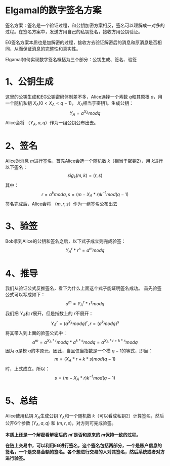 # Elgamal的数字签名方案
签名方案：签名是一个验证过程，和公钥加密方案相反，签名可以理解成一对多的过程。在签名方案中，发送方用自己的私钥签名，接收方用公钥验证。

EG签名方案本质也是加解密的过程，接收方去验证解密后的消息和原消息是否相同，从而保证消息的完整性和真实性。

Elgamal如何实现数字签名概括为三个部分：公钥生成、签名、验签
# 1、公钥生成
这里的公钥生成和EG公钥密码体制差不多，Alice选择一个素数 $q$和其原根 $a$，用一个随机私钥 $X_A(0 < X_A < q-1)$， $X_A$相当于密钥1。生成公钥：
$$Y_A=a^{X_A}modq$$
Alice会将 $（Y_A,a,q）$作为一组公钥公布出去。
# 2、签名
Alice对消息 $m$进行签名，首先Alice会选一个随机数 $k$（相当于密钥2），用 $k$进行以下签名：
$$sig_k(m,k)=(r,s)$$
其中：
$$r=a^kmodq, s=(m-X_A*r)k^{-1}mod(q-1)$$
签名完成后，Alice会将 $（m,r,s）$作为一组签名公布出去
# 3、验签
Bob拿到Alice的公钥和签名之后，以下式子成立则完成验签：
$$Y_A^r*r^s=a^mmodq$$
# 4、推导
我们从验证公式反推签名，看下为什么上面这个式子能证明签名成功。
首先验签公式可以写成如下：
$$a^m=Y_A^r*r^smodq$$
我们把 $Y_A$和 $r$展开，但是指数上的 $r$不展开：
$${Y_A}^r=(a^{X_A}modq)^r,r=(a^kmodq)^s$$
将其带入到上面的验签公式中：
$$a^m=a^{X_A*r}modq*a^{k*s}modq=a^{X_A*r+k*s}modq$$
因为 $a$是模 $q$的本原元，因此，当且仅当指数是一个模 $q-1$的等式，即当：
$$m=(X_A*r+k*s)mod (q-1)$$
时，上式成立。所以：
$$ s=(m-X_A*r)k^{-1}mod(q-1)$$
# 5、总结

Alice使用私钥 $X_A$生成公钥 $Y_A$和一个随机数 $k$（可以看成私钥2）计算签名，然后公开6个参数 $(Y_A,a,q)$ 和 $(m,r,s)$，对方则可完成验签。

**本质上还是一个解密看解密后的 $m'$是否和原来的 $m$保持一致的过程。**

**在链上交易中，可以利用EG进行签名，这个签名包括两部分，一个是账户信息的签名，一个是交易金额的签名。各个想进行交易的人对其签名，然后系统或者对方进行验签。**